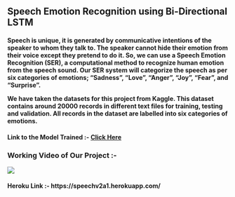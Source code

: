 <h2>Speech Emotion Recognition using Bi-Directional LSTM</h2>

<h4>
Speech is unique, it is generated by communicative intentions of the speaker to whom they talk to. The speaker cannot hide their emotion from their voice except they pretend to do it. So, we can use a Speech Emotion Recognition (SER), a computational method to recognize human emotion from the speech sound. Our SER system will categorize the speech as per six categories of emotions; “Sadness”, “Love”, “Anger”, “Joy”, “Fear”, and “Surprise”.

We have taken the datasets for this project from Kaggle. This dataset contains around 20000 records in different text files for training, testing and validation. All records in the dataset are labelled into six categories of emotions.
</h4>
<h4> Link to the Model Trained :- <a href="https://drive.google.com/drive/folders/1l49vAH9dyEgDLvdnSN8Ycz5ycOTqAQB_?usp=sharing"> Click Here </a></h4>
<h3> Working Video of Our Project :- </h3>
<img src="https://github.com/g2000p/Speech_Emotion_Recognition/blob/main/static/img/gifti.gif">
<h4> Heroku Link :- https://speechv2a1.herokuapp.com/ </h4>

